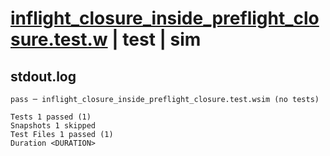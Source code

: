 # [inflight_closure_inside_preflight_closure.test.w](../../../../../tests/valid/inflight_closure_inside_preflight_closure.test.w) | test | sim

## stdout.log
```log
pass ─ inflight_closure_inside_preflight_closure.test.wsim (no tests)

Tests 1 passed (1)
Snapshots 1 skipped
Test Files 1 passed (1)
Duration <DURATION>
```

